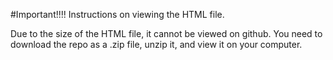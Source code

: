 #Important!!!! Instructions on viewing the HTML file.

Due to the size of the HTML file,  it cannot be viewed on github. You need to download the repo as a .zip file, unzip it, and view it on your computer.
